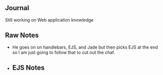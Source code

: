 ## Journal
Still working on Web application knowledge 

## Raw Notes
- He goes on on handlebars, EJS, and Jade but then picks EJS at the end so I am just going to follow that to cut out the chaf.
- EJS Notes
	- 
